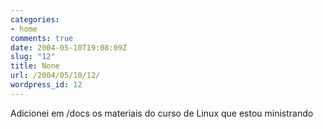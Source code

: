 ```yaml
---
categories:
- home
comments: true
date: 2004-05-10T19:08:09Z
slug: "12"
title: None
url: /2004/05/10/12/
wordpress_id: 12
---
```


Adicionei em /docs os materiais do curso de Linux que estou ministrando
